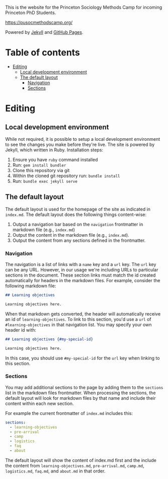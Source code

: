 This is the website for the Princeton Sociology Methods Camp for incoming Princeton PhD Students.

https://pusocmethodscamp.org/

Powered by [Jekyll](https://jekyllrb.com/) and [GitHub Pages](https://pages.github.com/).
# Table of contents

* [Editing](#editing)
  * [Local development environment](#local-development-environment)
  * [The default layout](#the-default-layout)
    * [Navigation](#navigation)
    * [Sections](#sections)

# Editing

## Local development environment

While not required, it is possible to setup a local development environment to
see the changes you make before they're live. The site is powered by Jekyll,
which written in Ruby. Installation steps:

1. Ensure you have `ruby` command installed
2. Run: `gem install bundler`
3. Clone this repository via git
4. Within the cloned git repository run: `bundle install`
5. Run: `bundle exec jekyll serve`

## The default layout

The default layout is used for the homepage of the site as indicated in
`index.md`. The default layout does the following things content-wise:

1. Output a navigation bar based on the `navigation` frontmatter in markdown
   file (e.g., `index.md`)
2. Output the content in the markdown file (e.g., `index.md`).
3. Output the content from any sections defined in the frontmatter.

### Navigation

The navigation is a list of links with a `name` key and a `url` key. The `url`
key can be any URL. However, in our usage we're including URLs to particular
sections in the document. These section links must match the id created
automatically for headers in the markdown files. For example, consider the
following markdown file:

```md
## Learning objectives

Learning objectives here.
```

When that markdown gets converted, the header will automatically receive an id
of `learning-objectives`. To link to this section, you'd use a `url` of
`#learning-objectives` in that navigation list. You may specify your own header
id with:

```md
## Learning objectives {#my-special-id}

Learning objectives here.
```

In this case, you should use `#my-special-id` for the `url` key when linking to
this section.


### Sections

You may add additional sections to the page by adding them to the `sections`
list in the markdown files frontmatter. When processing the sections, the
default layout will look for markdown files by that name and include their
content within each new section.

For example the current frontmatter of `index.md` includes this:

```yaml
sections:
  - learning-objectives
  - pre-arrival
  - camp
  - logistics
  - faq
  - about
```

The default layout will show the content of index.md first and the include the
content from `learning-objectives.md`, `pre-arrival.md`, `camp.md`,
`logistics.md`, `faq.md`, and `about.md` in that order.
